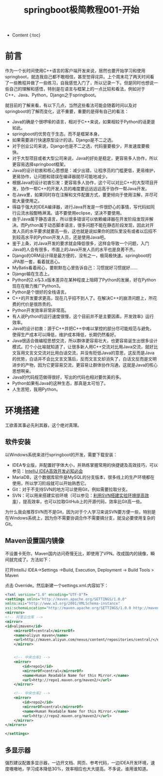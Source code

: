﻿---
layout:		post
category:	"springboot"
title:		"springboot极简教程001-开始"
tags:		[]
---
- Content
{:toc}

# 前言
作为一个长时间使用C++语言的客户端开发来说，居然也要开始学习和使用springboot，就连我自己都不敢相信，甚至觉得诧异。上个周末花了两天时间看了一些教程并做了一些练习，自我感觉入门了，所以记录一下。但是同时也想说一些自己的理解和感悟，特别是在语言与框架上的一点比较和看法，例如对于C++、Java、Python，Django之于springboot。

就目前的了解来看，有以下几点，当然这些看法可能会随着时间以及对springboot的了解而变化，这不重要，重要的是得有自己的看法：
- Java的确是个很啰嗦的语言，相对于C++来说，如果相较于Python的话更是如此。
- springboot的优势在于生态，而不是框架本身。
- 如果需要进行快速原型设计的话，Django是不二之选。
- 对于创业公司来说，Django也是不二之选，代码量要极少，开发速度要极快。
- 对于大型项目或者大型公司来说，Java的好处是稳定，更容易多人协作，所以更容易选择springboot框架。
- Java的设计初衷和核心思想是：减少出错，让程序员的门槛更低，更易维护，更易协作，让问题和错误在编译器就尽可能地减少。
- 根据Java的设计初衷引发：更容易多人协作，这个可以对比C++的大型项目开发，协作一帮C++的开发人员的难度要远远远远高于协作一帮Java开发。
- 在Java里，如果同时存在注解和文件配置方式，要更倾向于使用注解，并尽可能大量使用之。
- 得益于强大的IDEA编译器，进行Java开发是一件很舒心的事情，写代码如同行云流水般酣畅淋漓。请不要使用eclipse，坚决不要使用。
- 由于Java属于静态语言，所以很多错误可以依赖编译器在开发阶段发现并解决。而Python属于动态脚本语言，很多问题不能在静态阶段发现，因此对开发人员的水平要求就要高一些，这也就是说如果你的团队里没有或者以后招不到较高水平的Python开发人员，还是使用Java吧。
- 鉴于上条，对Java开发的要求就会降低很多，这样会导致一个问题，入门Java的人会有很多，市面上的Java开发人员的水平也是良莠不齐。
- Django的ORM设计得是最方便的，没有之一，极简极快速。springboot的JPA那一套，看着就恶心。
- MyBatis看着闹心，要默默在心里告诉自己：习惯就好习惯就好……
- Django输在生态上。
- Python的2.x与3.x版本差异在某种程度上阻碍了Python的发展，好在Python现在在极力推广Python3。
- Python是个很好的全栈语言。
- C++的开发要求更高，现在几乎招不到人了。在解决C++的崩溃问题上，所花费的代价是很昂贵的。
- Python开发效率非常非常高。
- 有人说Python的运行速度很慢，这个目前并不是主要因素，开发效率》运行效率。
- Java的设计初衷：源于C++并把C++中难以掌控的部分尽可能规范与避免，使得生产成本可以降低，维护成本降低，长期仍然看好。
- Java很适合做编程思想交流，所以群体更容易壮大，也更容易诞生出很多设计模式。打个小比喻就知道了，让很多新人用C++交流对比用Java交流，就好比文盲用文言文交流对比用白话交流，并没有贬低Java的意思，这反而是Java的优势，白话并不会比文言文落后，反而文言文却消失了，白话文反而是文明进步的产物，因为它更容易交流，更容易让群体协作沟通，这就是Java的核心思想啊亲。
- Java的代码规范做得很好，写出的代码也相对要优美的多。
- Python如果有Java的这种生态，那真是太可怕了。
- 人生苦短，我用Python。

# 环境搭建
工欲善其事必先利其器，这个绝对真理。

## 软件安装
以Windows系统来进行springboot的开发，需要下载安装：
- IDEA专业版，并配置好字体大小，并熟练掌握常用的快捷键及高效技巧，可以参见：[IntelliJ IDEA高效开发必知必会](https://www.zhupite.com/program/idea-settings.html)
- MariaDB，这个数据库软件是MySQL的分支版本，很多线上的生产环境都在使用，所以学习阶段就可以开始熟悉它。
- Git：对于不支持SVN的地方可以使用Git，例如需要拉取分支。
- SVN：可以用来搭建实验环境（可以参见：[利用SVN搭建实验环境提高效率](https://www.zhupite.com/other/svn-is-good.html)），提高效率，也可以拉取GitHub上的开源代码，效率比Git高一些。

为什么我会推荐SVN而不是Git，因为对于个人学习来说SVN要方便一些，特别是在Windows系统上，因为你不需要协调合作不需要搞分支，就没必要使用复杂的Git。

## Maven设置国内镜像
不设置卡死你，Maven国内访问奇慢无比，即使用了VPN。改成国内的镜像，瞬间就完成了。方法如下：

打开IntelliJ IDEA->Settings ->Build, Execution, Deployment -> Build Tools > Maven

点击 Override。然后新建一个settings.xml.内容如下：
```xml
<?xml version="1.0" encoding="UTF-8"?>
<settings xmlns="http://maven.apache.org/SETTINGS/1.0.0"
xmlns:xsi="http://www.w3.org/2001/XMLSchema-instance"
xsi:schemaLocation="http://maven.apache.org/SETTINGS/1.0.0 http://maven.apache.org/xsd/settings-1.0.0.xsd">
<mirrors>
<!-- 阿里云仓库 -->
<mirror>
<id>alimaven</id>
    <mirrorOf>central</mirrorOf>
    <name>aliyun maven</name>
    <url>http://maven.aliyun.com/nexus/content/repositories/central/</url>
    </mirror>


    <!-- 中央仓库1 -->
    <mirror>
        <id>repo1</id>
        <mirrorOf>central</mirrorOf>
        <name>Human Readable Name for this Mirror.</name>
        <url>http://repo1.maven.org/maven2/</url>
    </mirror>

    <!-- 中央仓库2 -->
    <mirror>
        <id>repo2</id>
        <mirrorOf>central</mirrorOf>
        <name>Human Readable Name for this Mirror.</name>
        <url>http://repo2.maven.org/maven2/</url>
    </mirror>
</mirrors>

</settings>
```

## 多显示器
强烈建议配置多显示器，一边开文档、网页、参考代码，一边IDEA开发环境，速度嗷嗷地，学习成本降低30%，效率相应也大大提高。不多说，谁用谁知道。